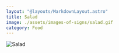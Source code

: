 ```yaml
---
layout: "@layouts/MarkdownLayout.astro"
title: Salad
image: ./assets/images-of-signs/salad.gif
category: Food
---
```


![Salad](@signs/salad.gif)
